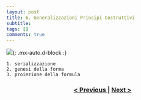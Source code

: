 ```yaml
---
layout: post
title: 6. Generalizzazioni Principi Costruttivi
subtitle:
tags: []
comments: true
---
```


![](https://velitch.github.io/velitch/assets/img/learn/il_paradigma_di_stockhausen/fig13.png){: .mx-auto.d-block :}


    1. serializzazione
    2. genesi della forma
    3. proiezione della formula


<h3 style="text-align:center">
<a href="https://velitch.github.io/velitch/2021-11-02-05_05_processo/">< Previous </a>
|
<a href="https://velitch.github.io/velitch/2021-11-02-06_01_serializzazione/">Next ></a>
</h3>
